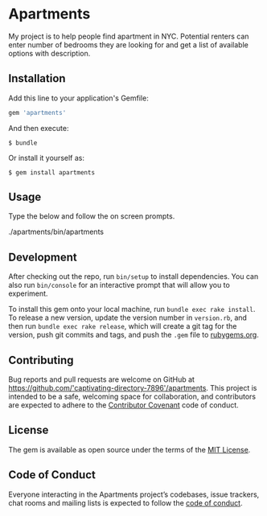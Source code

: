 # Apartments
My project is to help people find apartment in NYC. Potential renters can enter number of bedrooms they are looking for and get a list of available options with description. 
## Installation

Add this line to your application's Gemfile:

```ruby
gem 'apartments'
```

And then execute:

    $ bundle

Or install it yourself as:

    $ gem install apartments

## Usage

Type the below and follow the on screen prompts.

./apartments/bin/apartments

## Development

After checking out the repo, run `bin/setup` to install dependencies. You can also run `bin/console` for an interactive prompt that will allow you to experiment.

To install this gem onto your local machine, run `bundle exec rake install`. To release a new version, update the version number in `version.rb`, and then run `bundle exec rake release`, which will create a git tag for the version, push git commits and tags, and push the `.gem` file to [rubygems.org](https://rubygems.org).

## Contributing

Bug reports and pull requests are welcome on GitHub at https://github.com/'captivating-directory-7896'/apartments. This project is intended to be a safe, welcoming space for collaboration, and contributors are expected to adhere to the [Contributor Covenant](http://contributor-covenant.org) code of conduct.

## License

The gem is available as open source under the terms of the [MIT License](https://opensource.org/licenses/MIT).

## Code of Conduct

Everyone interacting in the Apartments project’s codebases, issue trackers, chat rooms and mailing lists is expected to follow the [code of conduct](https://github.com/'captivating-directory-7896'/apartments/blob/master/CODE_OF_CONDUCT.md).
